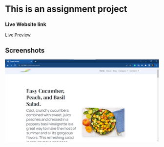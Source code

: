 # This is an assignment project

### Live Website link

[Live Preview](https://649484bb02ef9d594ebe9802--dazzling-semolina-1635d4.netlify.app/)


## Screenshots

![App Screenshot](./images/Screenshot%202023-06-22%20232333.png)
